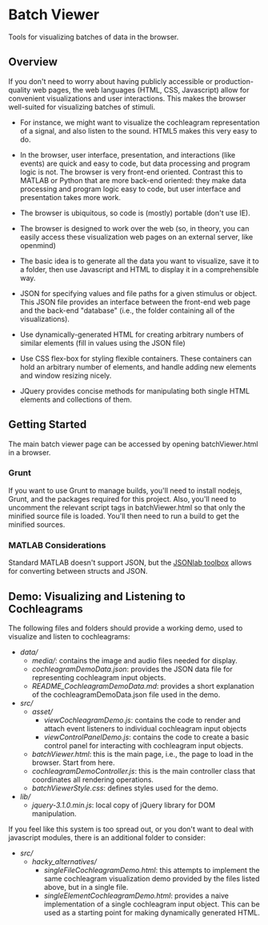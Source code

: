 # Batch Viewer
Tools for visualizing batches of data in the browser.

## Overview
If you don't need to worry about having publicly accessible or production-quality web pages, the web languages (HTML, CSS, Javascript) allow for convenient visualizations and user interactions. This makes the browser well-suited for visualizing batches of stimuli. 

+ For instance, we might want to visualize the cochleagram representation of a signal, and also listen to the sound. HTML5 makes this very easy to do. 

+ In the browser, user interface, presentation, and interactions (like events) are quick and easy to code, but data processing and program logic is not. The browser is very front-end oriented. Contrast this to MATLAB or Python that are more back-end oriented: they make data processing and program logic easy to code, but user interface and presentation takes more work.

+ The browser is ubiquitous, so code is (mostly) portable (don't use IE).

+ The browser is designed to work over the web (so, in theory, you can easily access these visualization web pages on an external server, like openmind)

+ The basic idea is to generate all the data you want to visualize, save it to a folder, then use Javascript and HTML to display it in a comprehensible way.

+ JSON for specifying values and file paths for a given stimulus or object. This JSON file provides an interface between the front-end web page and the back-end "database" (i.e., the folder containing all of the visualizations).

+ Use dynamically-generated HTML for creating arbitrary numbers of similar elements (fill in values using the JSON file)

+ Use CSS flex-box for styling flexible containers. These containers can hold an arbitrary number of elements, and handle adding new elements and window resizing nicely.

+ JQuery provides concise methods for manipulating both single HTML elements 
and collections of them.

## Getting Started
The main batch viewer page can be accessed by opening batchViewer.html in a browser.

### Grunt
If you want to use Grunt to manage builds, you'll need to install nodejs, Grunt, and the packages required for this project. Also, you'll need to uncomment the relevant script tags in batchViewer.html so that only the minified source file is loaded. You'll then need to run a build to get the minified sources.

### MATLAB Considerations 
Standard MATLAB doesn't support JSON, but the [JSONlab toolbox](https://www.mathworks.com/matlabcentral/fileexchange/33381-jsonlab--a-toolbox-to-encode-decode-json-files) allows for converting between structs and JSON.

## Demo: Visualizing and Listening to Cochleagrams
The following files and folders should provide a working demo, used to visualize and listen to cochleagrams:

+ *data/*
    - *media/*: contains the  image and audio files needed for display.
    - *cochleagramDemoData.json*: provides the JSON data file for representing cochleagram input objects.
    - *README_CochleagramDemoData.md*: provides a short explanation of the cochleagramDemoData.json file used in the demo.
+ *src/*
    + *asset/*
        - *viewCochleagramDemo.js*: contains the code to render and attach event listeners to individual cochleagram input objects
        - *viewControlPanelDemo.js*: contains the code to create a basic control panel for interacting with cochleagram input objects.
    - *batchViewer.html*: this is the main page, i.e., the page to load in the browser. Start from here.
    - *cochleagramDemoController.js*: this is the main controller class that coordinates all rendering operations.
    - *batchViewerStyle.css*: defines styles used for the demo. 
+ *lib/*
    - *jquery-3.1.0.min.js*: local copy of jQuery library for DOM manipulation.

If you feel like this system is too spread out, or you don't want to deal with javascript modules, there is an additional folder to consider:

+ *src/*
    + *hacky_alternatives/*
        - *singleFileCochleagramDemo.html*: this attempts to implement the same cochleagram visualization demo provided by the files listed above, but in a single file.
        - *singleElementCochleagramDemo.html*: provides a naive implementation of a single cochleagram input object. This can be used as a starting point for making dynamically generated HTML.
